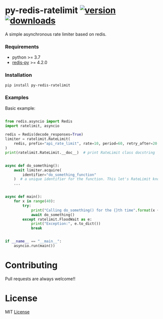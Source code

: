 # py-redis-ratelimit [![version](https://img.shields.io/pypi/v/py-redis-ratelimit?style=flat&logo=pypi)](https://pypi.org/project/py-redis-ratelimit) [![downloads](https://img.shields.io/pypi/dm/py-redis-ratelimit?style=flat)](https://pypistats.org/packages/py-redis-ratelimit)

 A simple asynchronous rate limiter based on redis.

### Requirements

- python >= 3.7
- [redis-py](https://github.com/redis/redis-py) >= 4.2.0

### Installation

```bash
pip install py-redis-ratelimit
```

### Examples
Basic example:
```python

from redis.asyncio import Redis
import ratelimit, asyncio

redis = Redis(decode_responses=True)
limiter = ratelimit.RateLimit(
    redis, prefix="api_rate_limit", rate=10, period=60, retry_after=20
)
print(ratelimit.RateLimit.__doc__)  # print RateLimit class docstring


async def do_something():
    await limiter.acquire(
        identifier="do_something_function"
    )  # a unique identifier for the function. This let's RateLimit know what service/resource you are trying to access.
    ...


async def main():
    for x in range(40):
        try:
            print("Calling do_something() for the {}th time".format(x + 1))
            await do_something()
        except ratelimit.FloodWait as e:
            print("Exception:", e.to_dict())
            break


if __name__ == "__main__":
    asyncio.run(main())

```

# Contributing
Pull requests are always welcome!!
# License

MIT [License](https://github.com/AYMENJD/py-redis-ratelimit/blob/main/LICENSE)
